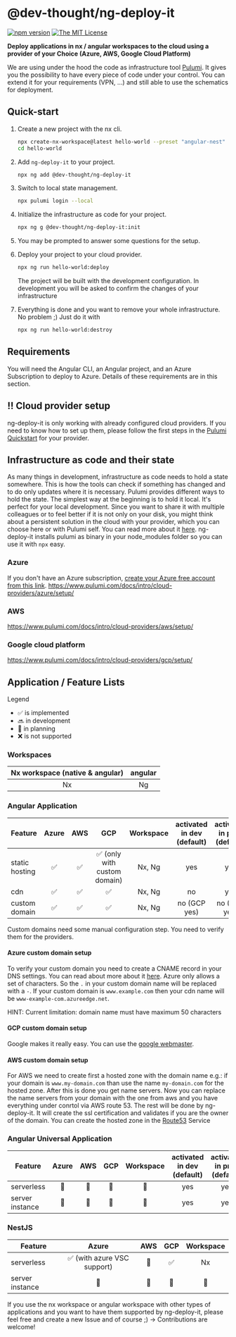 # @dev-thought/ng-deploy-it

[![npm version](https://badge.fury.io/js/%40dev-thought%2Fng-deploy-it.svg)](https://www.npmjs.com/package/@dev-thought/ng-deploy-it)
[![The MIT License](https://img.shields.io/badge/license-MIT-orange.svg?color=blue&style=flat-square)](http://opensource.org/licenses/MIT)

**Deploy applications in nx / angular workspaces to the cloud using a provider of your Choice (Azure, AWS, Google Cloud Platform)**

We are using under the hood the code as infrastructure tool [Pulumi](https://www.pulumi.com/). It gives you the possibility to have every piece of code under your control. You can extend it for your requirements (VPN, ...) and still able to use the schematics for deployment.

## Quick-start <a name="quickstart"></a>

1. Create a new project with the nx cli.

   ```sh
   npx create-nx-workspace@latest hello-world --preset "angular-nest" --appName "hello-world" --style="scss"
   cd hello-world
   ```

1. Add `ng-deploy-it` to your project.

   ```sh
   npx ng add @dev-thought/ng-deploy-it
   ```

1. Switch to local state management.

   ```sh
   npx pulumi login --local
   ```

1. Initialize the infrastructure as code for your project.

   ```sh
   npx ng g @dev-thought/ng-deploy-it:init
   ```

1. You may be prompted to answer some questions for the setup.

1. Deploy your project to your cloud provider.

   ```sh
   npx ng run hello-world:deploy
   ```

   The project will be built with the development configuration.
   In development you will be asked to confirm the changes of your infrastructure

1. Everything is done and you want to remove your whole infrastructure. No problem ;) Just do it with

   ```sh
   npx ng run hello-world:destroy
   ```

## Requirements

You will need the Angular CLI, an Angular project, and an Azure Subscription to deploy to Azure. Details of these requirements are in this section.

## :bangbang: Cloud provider setup

ng-deploy-it is only working with already configured cloud providers. If you need to know how to set up them, please follow the first steps in the [Pulumi Quickstart](https://www.pulumi.com/docs/get-started/) for your provider.

## Infrastructure as code and their state

As many things in development, infrastructure as code needs to hold a state somewhere. This is how the tools can check if something has changed and to do only updates where it is necessary. Pulumi provides different ways to hold the state.
The simplest way at the beginning is to hold it local. It's perfect for your local development. Since you want to share it with multiple colleagues or to feel better if it is not only on your disk, you might think about a persistent solution in the cloud with your provider, which you can choose here or with Pulumi self. You can read more about it [here](https://www.pulumi.com/docs/reference/cli/pulumi_login/).
ng-deploy-it installs pulumi as binary in your node_modules folder so you can use it with `npx` easy.

### Azure

If you don't have an Azure subscription, [create your Azure free account from this link](https://azure.microsoft.com/en-us/free/?WT.mc_id=ng_deploy_azure-github-cxa).
https://www.pulumi.com/docs/intro/cloud-providers/azure/setup/

### AWS

https://www.pulumi.com/docs/intro/cloud-providers/aws/setup/

### Google cloud platform

https://www.pulumi.com/docs/intro/cloud-providers/gcp/setup/

## Application / Feature Lists

Legend

- :white_check_mark: is implemented
- :soon: in development
- :calendar: in planning
- :x: is not supported

### Workspaces

| Nx workspace (native & angular) | angular |
| :-----------------------------: | :-----: |
|               Nx                |   Ng    |

### Angular Application

| Feature        |       Azure        |        AWS         |                     GCP                      | Workspace | activated in dev (default) | activated in prod (default) |
| -------------- | :----------------: | :----------------: | :------------------------------------------: | :-------: | :------------------------: | :-------------------------: |
| static hosting | :white_check_mark: | :white_check_mark: | :white_check_mark: (only with custom domain) |  Nx, Ng   |            yes             |             yes             |
| cdn            | :white_check_mark: | :white_check_mark: |              :white_check_mark:              |  Nx, Ng   |             no             |             yes             |
| custom domain  | :white_check_mark: | :white_check_mark: |              :white_check_mark:              |  Nx, Ng   |        no (GCP yes)        |        no (GCP yes)         |

Custom domains need some manual configuration step. You need to verify them for the providers.

#### Azure custom domain setup

To verify your custom domain you need to create a CNAME record in your DNS settings. You can read about more about it [here](https://docs.microsoft.com/en-us/azure/cdn/cdn-map-content-to-custom-domain#map-the-permanent-custom-domain).
Azure only allows a set of characters. So the `.` in your custom domain name will be replaced with a `-`. If your custom domain is `www.example.com` then your cdn name will be `www-example-com.azureedge.net`.

HINT: Current limitation: domain name must have maximum 50 characters

#### GCP custom domain setup

Google makes it really easy. You can use the [google webmaster](https://www.google.com/webmasters/verification/home).

#### AWS custom domain setup

For AWS we need to create first a hosted zone with the domain name e.g.: if your domain is `www.my-domain.com` than use the name `my-domain.com` for the hosted zone. After this is done you get name servers. Now you can replace the name servers from your domain with the one from aws and you have everything under conrtol via AWS route 53. The rest will be done by ng-deploy-it. It will create the ssl certification and validates if you are the owner of the domain.
You can create the hosted zone in the [Route53](https://console.aws.amazon.com/route53/home#hosted-zones:) Service

### Angular Universal Application

| Feature         |   Azure    |    AWS     |    GCP     | Workspace  | activated in dev (default) | activated in prod (default) |
| --------------- | :--------: | :--------: | :--------: | :--------: | :------------------------: | :-------------------------: |
| serverless      | :calendar: | :calendar: | :calendar: | :calendar: |            yes             |             yes             |
| server instance | :calendar: | :calendar: | :calendar: | :calendar: |            yes             |             yes             |

### NestJS

| Feature         |                    Azure                    |    AWS     |        GCP         | Workspace  |
| --------------- | :-----------------------------------------: | :--------: | :----------------: | :--------: |
| serverless      | :white_check_mark: (with azure VSC support) | :calendar: | :white_check_mark: |     Nx     |
| server instance |                 :calendar:                  | :calendar: |     :calendar:     | :calendar: |

If you use the nx workspace or angular workspace with other types of applications and you want to have them supported by ng-deploy-it, please feel free and create a new Issue and of course ;) -> Contributions are welcome!
